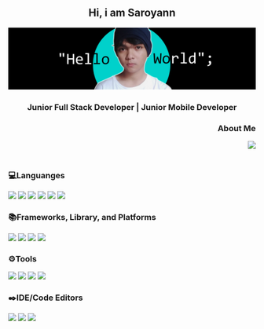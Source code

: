 <div align="center">
<h2>Hi, i am Saroyann</h2>
</div>


<img src="https://raw.githubusercontent.com/Saroyann/Saroyann/main/img/buat%20readme.jpg">
<div align="center">
  <h3>Junior Full Stack Developer | Junior Mobile Developer</h3>
</div>
<div align="right">
  <h3 float="left">About Me</h3>
  <img src="https://giffiles.alphacoders.com/297/2970.gif">
</div>
<br>
<h3>💻Languanges</h3>
<p float="left">
  <img src="https://img.shields.io/badge/html5-%23E34F26.svg?style=for-the-badge&logo=html5&logoColor=white">
  <img src="https://img.shields.io/badge/css3-%231572B6.svg?style=for-the-badge&logo=css3&logoColor=white">
  <img src="https://img.shields.io/badge/javascript-%23323330.svg?style=for-the-badge&logo=javascript&logoColor=%23F7DF1E">
  <img src="https://img.shields.io/badge/java-%23ED8B00.svg?style=for-the-badge&logo=openjdk&logoColor=white">
  <img src="https://img.shields.io/badge/php-%23777BB4.svg?style=for-the-badge&logo=php&logoColor=white">
  <img src="https://img.shields.io/badge/kotlin-%237F52FF.svg?style=for-the-badge&logo=kotlin&logoColor=white">
</p>
<h3>📚Frameworks, Library, and Platforms</h3>
<p float="left">
  <img src="https://img.shields.io/badge/bootstrap-%238511FA.svg?style=for-the-badge&logo=bootstrap&logoColor=white">
  <img src="https://img.shields.io/badge/tailwindcss-%2338B2AC.svg?style=for-the-badge&logo=tailwind-css&logoColor=white">
  <img src="https://img.shields.io/badge/react-%2320232a.svg?style=for-the-badge&logo=react&logoColor=%2361DAFB">
  <img src="https://img.shields.io/badge/laravel-%23FF2D20.svg?style=for-the-badge&logo=laravel&logoColor=white">
</p>
<h3>⚙️Tools</h3>
<p float="left">
  <img src="https://img.shields.io/badge/Windows-0078D6?style=for-the-badge&logo=windows&logoColor=white">
  <img src="https://img.shields.io/badge/git-%23F05033.svg?style=for-the-badge&logo=git&logoColor=white">
  <img src="https://img.shields.io/badge/github-%23121011.svg?style=for-the-badge&logo=github&logoColor=white">
  <img src="https://img.shields.io/badge/docker-%230db7ed.svg?style=for-the-badge&logo=docker&logoColor=white">
</p>
<h3>✒️IDE/Code Editors</h3>
<p float="left">
  <img src="https://img.shields.io/badge/Visual%20Studio%20Code-0078d7.svg?style=for-the-badge&logo=visual-studio-code&logoColor=white">
  <img src="https://img.shields.io/badge/IntelliJIDEA-000000.svg?style=for-the-badge&logo=intellij-idea&logoColor=white">
  <img src="https://img.shields.io/badge/Android%20Studio-3DDC84.svg?style=for-the-badge&logo=android-studio&logoColor=white">
</p>

 




